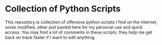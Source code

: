 # Collection of Python Scripts
This repository is collection of offensive python scripts I find on the internet, some modified, other just pasted here for my personal use and quick access. You may find a lot of comments in these scripts, they help me get back on track faster if I want to edit anything. 
 
